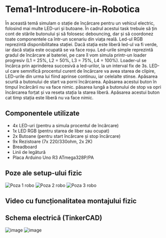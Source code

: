 # Tema1-Introducere-in-Robotica
În această temă simulam o stație de încărcare pentru un vehicul electric, folosind mai multe LED-uri și butoane. În cadrul acestui task trebuie să țin cont de stările butonului și să folosesc debouncing, dar și să coordonez toate componentele ca într-un scenariu din viața reală. Led-ul RGB reprezintă disponibilitatea stației. Dacă stația este liberă led-ul va fi verde, iar dacă stația este ocupată se va face roșu. Led-urile simple reprezintă gradul de încărcare al bateriei, pe care îl vom simula printr-un loader progresiv (L1 = 25%, L2 = 50%, L3 = 75%, L4 = 100%). Loader-ul se încărca prin aprinderea succesivă a led-urilor, la un interval fix de 3s. LED-ul care semnifică procentul curent de încărcare va avea starea de clipire, LED-urile din urma lui fiind aprinse continuu, iar celelalte stinse. Apăsarea scurtă a butonului de start va porni încărcarea. Apăsarea acestui buton în timpul încărcării nu va face nimic. păsarea lungă a butonului de stop va opri încărcarea forțat și va reseta stația la starea liberă. Apăsarea acestui buton cat timp stația este liberă nu va face nimic.

## Componentele utilizate
- 4x LED-uri (pentru a simula procentul de încărcare)
- 1x LED RGB (pentru starea de liber sau ocupat)
- 2x Butoane (pentru start încărcare și stop încărcare)
- 9x Rezistoare (7x 220/330ohm, 2x 2K)
- Breadboard
- Linii de legătură
- Placa Arduino Uno R3 ATmega328P/PA

## Poze ale setup-ului fizic
![Poza 1 robo](https://github.com/user-attachments/assets/7b8e2189-875d-43c7-83ba-a880810b91f4)
![Poza 2 robo](https://github.com/user-attachments/assets/96b4e494-892d-44e8-81d7-b71011e935e2)
![Poza 3 robo](https://github.com/user-attachments/assets/fb0ecb40-c7fc-4b7b-9523-96b906dc4ac8)

## Video cu funcționalitatea montajului fizic

## Schema electrică (TinkerCAD)
![image](https://github.com/user-attachments/assets/d7585af1-ac0b-4dbe-8792-02024aa77800)
![image](https://github.com/user-attachments/assets/656cfee2-b10f-4a02-98b9-a2d16b7902db)





